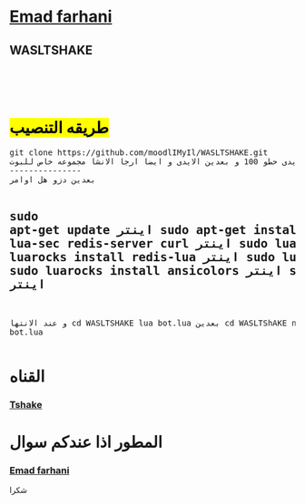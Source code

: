 <a href="https://telegram.me/emad_farhani"><h1>Emad farhani</h1></a>
<h2>WASLTSHAKE</h2><br><br><br>
<h1><mark>طریقه التنصیب</mark></h1>
<pre>
git clone https://github.com/moodlIMyIl/WASLTSHAKE.git
توکن البوت تبعکم و ایدیکم و ایدی الکروب حطو بل ملف کانفیگ تحذیر اذا مجموعتکم سویر بالاول الایدی حطو 100 و بعدین الایدی و ایضا ارجا الانشا مجموعه خاص للبوت
---------------
بعدین دزو هل اوامر 

sudo apt-get update
اینتر
sudo apt-get install lua5.1 luarocks lua-socket lua-sec redis-server curl 
اینتر
sudo luarocks install oauth 
اینتر
sudo luarocks install redis-lua 
اینتر
sudo luarocks install lua-cjson 
اینتر
sudo luarocks install ansicolors 
اینتر
sudo luarocks install serpent
اینتر
---------------

و عند الانتها
cd WASLTSHAKE
lua bot.lua
بعدین
cd WASLTShAKE
nohup lua bot.lua
</pre>
<h1>القناه</h1>
<a href="https://telegram.me/lTSHAKEl_CH"><h3>Tshake</h3></a>
<h1>المطور اذا عندکم سوال</h1>
<a href="https://telegram.me/Emad_farhani"><h3>Emad farhani</h3></a>

شکرا
